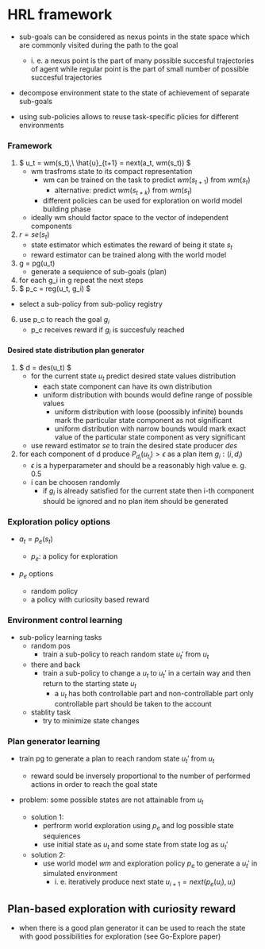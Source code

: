 # HRL framework

- sub-goals can be considered as nexus points in the state space which are commonly visited during the path to the goal
  - i. e. a nexus point is the part of many possible succesful trajectories of agent while regular point is the part of small number of possible succesful trajectories

- decompose environment state to the state of achievement of separate sub-goals

- using sub-policies allows to reuse task-specific plicies for different environments

### Framework

1. $ u_t = wm(s_t),\ \hat{u}_{t+1} = next(a_t, wm(s_t)) $
    - wm trasfroms state to its compact representation
      - wm can be trained on the task to predict $wm(s_{t+1})$ from $wm(s_t)$
        - alternative: predict $wm(s_{t+k})$ from $wm(s_t)$
      - different policies can be used for exploration on world model building phase
    - ideally wm should factor space to the vector of independent components
2. $r = se(s_t)$
    - state estimator which estimates the reward of being it state $s_t$
    - reward estimator can be trained along with the world model
3. g = pg(u_t)
    - generate a sequience of sub-goals (plan)
4. for each g_i in g repeat the next steps
5. $ p_c = reg(u_t, g_i) $
  - select a sub-policy from sub-policy registry
6. use p_c to reach the goal $g_i$
    - p_c receives reward if $g_i$ is succesfuly reached

#### Desired state distribution plan generator

1. $ d = des(u_t) $
    - for the current state $u_t$ predict desired state values distribution
      - each state component can have its own distribution
      - uniform distribution with bounds would define range of possible values
        - uniform distribution with loose (poossibly infinite) bounds mark the particular state component as not significant
        - uniform distribution with narrow bounds would mark exact value of the particular state component as very significant
    - use reward estimator *se* to train the desired state producer *des*
2. for each component of d produce $P_{d_i}(u_{t_i}) > \epsilon$ as a plan item $g_i: (i, d_i)$
    - $\epsilon$ is a hyperparameter and should be a reasonably high value e. g. 0.5
    - i can be choosen randomly
      - if $g_i$ is already satisfied for the current state then i-th component should be ignored and no plan item should be generated

### Exploration policy options

- $a_t = p_e(s_t)$
  - $p_e$: a policy for exploration

- $p_e$ options
  - random policy
  - a policy with curiosity based reward

### Environment control learning

- sub-policy learning tasks
  - random pos
    - train a sub-policy to reach random state $u_t'$ from $u_t$
  - there and back
    - train a sub-policy to change a $u_t$ to $u_t'$ in a certain way and then return to the starting state $u_t$
      - a $u_t$ has both controllable part and non-controllable part only controllable part should be taken to the account
  - stablity task
    - try to minimize state changes

### Plan generator learning

- train pg to generate a plan to reach random state $u_t'$ from $u_t$
  - reward sould be inversely proportional to the number of performed actions in order to reach the goal state

- problem: some possible states are not attainable from $u_t$
  - solution 1:
    - perfrorm world exploration using $p_e$ and log possible state sequiences
    - use initial state as $u_t$ and some state from state log as $u_t'$
  - solution 2:
    - use world model $wm$ and exploration policy $p_e$ to generate a $u_t'$ in simulated environment
      - i. e. iteratively produce next state $u_{i+1} = next(p_e(u_i), u_i)$

## Plan-based exploration with curiosity reward

- when there is a good plan generator it can be used to reach the state with good possibilities for exploration (see Go-Explore paper)
